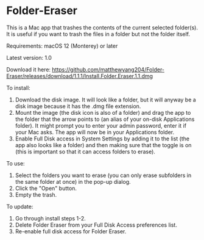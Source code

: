 # Folder-Eraser
This is a Mac app that trashes the contents of the current selected folder(s). It is useful if you want to trash the files in a folder but not the folder itself.

Requirements: macOS 12 (Monterey) or later

Latest version: 1.0

Download it here:
https://github.com/matthewyang204/Folder-Eraser/releases/download/1.1.1/Install.Folder.Eraser.1.1.dmg

To install:

1. Download the disk image. It will look like a folder, but it will anyway be a disk image because it has the .dmg file extension.
2. Mount the image (the disk icon is also of a folder) and drag the app to the folder that the arrow points to (an alias of your on-disk Applications folder). It might prompt you to enter your admin password, enter it if your Mac asks. The app will now be in your Applications folder.
3. Enable Full Disk access in System Settings by adding it to the list (the app also looks like a folder) and then making sure that the toggle is on (this is important so that it can access folders to erase).

To use:

1. Select the folders you want to erase (you can only erase subfolders in the same folder at once) in the pop-up dialog.
2. Click the "Open" button.
3. Empty the trash.

To update:
1. Go through install steps 1-2.
2. Delete Folder Eraser from your Full Disk Access preferences list.
3. Re-enable full disk access for Folder Eraser.
